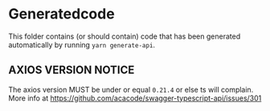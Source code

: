 # Generatedcode

This folder contains (or should contain) code that has been generated automatically by running `yarn generate-api`.

## AXIOS VERSION NOTICE

The axios version MUST be under or equal `0.21.4` or else ts will complain. More info at <https://github.com/acacode/swagger-typescript-api/issues/301>
